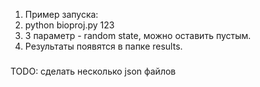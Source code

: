 1. Пример запуска:
2. python bioproj.py 123
3. 3 параметр - random state, можно оставить пустым.
4. Результаты появятся в папке results.

###
TODO: сделать несколько json файлов
